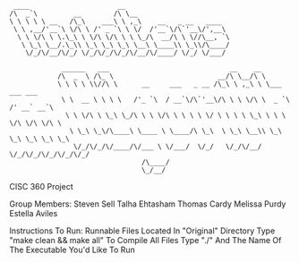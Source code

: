 	 ____                      __                          
	/\  _`\         __        /\ \__                       
	\ \ \ \ \ __   /\_\    ___\ \ ,_\    __   _ __   ____  
	 \ \ ,__/'__`\ \/\ \ /' _ `\ \ \/  /'__`\/\`'__\/',__\ 
	  \ \ \/\ \ \.\_\ \ \/\ \/\ \ \ \_/\  __/\ \ \//\__, `\
	   \ \_\ \__/.\_\\ \_\ \_\ \_\ \__\ \____\\ \_\\/\____/
		\/_/\/__/\/_/ \/_/\/_/\/_/\/__/\/____/ \/_/ \/___/ 
                                                       
				 ______   ___                              __    __                     
				/\  _  \ /\_ \                          __/\ \__/\ \                    
				\ \ \ \ \\//\ \      __     ___   _ __ /\_\ \ ,_\ \ \___     ___ ___    
				 \ \  __ \ \ \ \   /'_ `\  / __`\/\`'__\/\ \ \ \/\ \  _ `\ /' __` __`\  
				  \ \ \/\ \ \_\ \_/\ \ \ \/\ \ \ \ \ \/ \ \ \ \ \_\ \ \ \ \/\ \/\ \/\ \ 
				   \ \_\ \_\/\____\ \____ \ \____/\ \_\  \ \_\ \__\\ \_\ \_\ \_\ \_\ \_\
					\/_/\/_/\/____/\/___ \ \/___/  \/_/   \/_/\/__/ \/_/\/_/\/_/\/_/\/_/
									 /\____/                                            
									 \_/__/                                             


CISC 360 Project

Group Members:
Steven Sell
Talha Ehtasham
Thomas Cardy
Melissa Purdy
Estella Aviles

Instructions To Run:
Runnable Files Located In "Original" Directory
Type "make clean && make all" To Compile All Files
Type "./" And The Name Of The Executable You'd Like To Run





